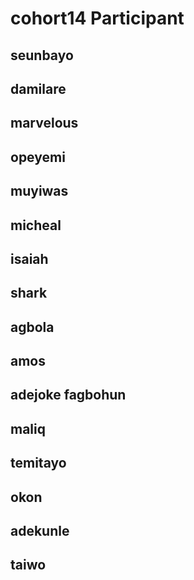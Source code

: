 # cohort14 Participant

## seunbayo
## damilare
## marvelous
## opeyemi
## muyiwas
## micheal
## isaiah
## shark
## agbola
## amos
## adejoke fagbohun
## maliq
## temitayo
## okon
## adekunle
## taiwo 

